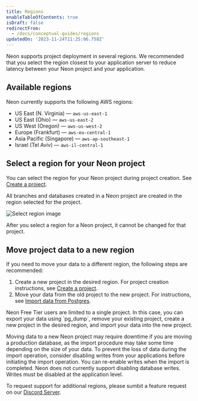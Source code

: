 ```yaml
---
title: Regions
enableTableOfContents: true
isDraft: false
redirectFrom:
  - /docs/conceptual-guides/regions
updatedOn: '2023-11-24T11:25:06.758Z'
---
```

Neon supports project deployment in several regions. We recommended that you select the region closest to your application server to reduce latency between your Neon project and your application.

## Available regions

Neon currently supports the following AWS regions:

- US East (N. Virginia) &mdash; `aws-us-east-1`
- US East (Ohio) &mdash; `aws-us-east-2`
- US West (Oregon) &mdash; `aws-us-west-2`
- Europe (Frankfurt) &mdash; `aws-eu-central-1`
- Asia Pacific (Singapore) &mdash; `aws-ap-southeast-1`
- Israel (Tel Aviv) &mdash; `aws-il-central-1`

## Select a region for your Neon project

You can select the region for your Neon project during project creation. See [Create a project](/docs/manage/projects#create-a-project).

All branches and databases created in a Neon project are created in the region selected for the project.

![Select region image](/docs/introduction/project_creation_regions.png)

<Admonition type="note">
After you select a region for a Neon project, it cannot be changed for that project.
</Admonition>

## Move project data to a new region

If you need to move your data to a different region, the following steps are recommended:

1. Create a new project in the desired region. For project creation instructions, see [Create a project](/docs/manage/projects#create-a-project).
1. Move your data from the old project to the new project. For instructions, see [Import data from Postgres](/docs/import/import-from-postgres).

<Admonition type="note">
Neon Free Tier users are limited to a single project. In this case, you can export your data using `pg_dump`, remove your existing project, create a new project in the desired region, and import your data into the new project.
</Admonition>

Moving data to a new Neon project may require downtime if you are moving a production database, as the import procedure may take some time depending on the size of your data. To prevent the loss of data during the import operation, consider disabling writes from your applications before initiating the import operation. You can re-enable writes when the import is completed. Neon does not currently support disabling database writes. Writes must be disabled at the application level.

To request support for additional regions, please sumbit a feature request on our [Discord Server](https://discord.com/invite/92vNTzKDGp).

<NeedHelp/>
